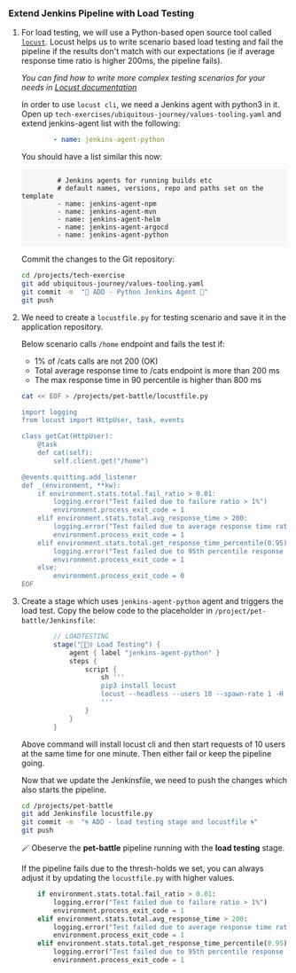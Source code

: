 ### Extend Jenkins Pipeline with Load Testing

1. For load testing, we will use a Python-based open source tool called [`locust`](https://docs.locust.io/en/stable/index.html). Locust helps us to write scenario based load testing and fail the pipeline if the results don't match with our expectations (ie if average response time ratio is higher 200ms, the pipeline fails).

    _You can find how to write more complex testing scenarios for your needs in [Locust documentation](https://docs.locust.io/en/stable/writing-a-locustfile.html)_

    In order to use `locust cli`, we need a Jenkins agent with python3 in it. Open up `tech-exercises/ubiquitous-journey/values-tooling.yaml` and extend jenkins-agent list with the following:

    ```yaml
            - name: jenkins-agent-python
    ```

    You should have a list similar this now:
    <div class="highlight" style="background: #f7f7f7">
    <pre><code class="language-yaml">
            # Jenkins agents for running builds etc
            # default names, versions, repo and paths set on the template
            - name: jenkins-agent-npm
            - name: jenkins-agent-mvn
            - name: jenkins-agent-helm
            - name: jenkins-agent-argocd
            - name: jenkins-agent-python
    </code></pre></div>

    Commit the changes to the Git repository:

    ```bash
    cd /projects/tech-exercise
    git add ubiquitous-journey/values-tooling.yaml
    git commit -m  "🐍 ADD - Python Jenkins Agent 🐍"
    git push
    ```

2. We need to create a `locustfile.py` for testing scenario and save it in the application repository.

    Below scenario calls `/home` endpoint and fails the test if:
    - 1% of /cats calls are not 200 (OK)
    - Total average response time to /cats endpoint is more than 200 ms
    - The max response time in 90 percentile is higher than 800 ms

    ```bash
    cat << EOF > /projects/pet-battle/locustfile.py

    import logging
    from locust import HttpUser, task, events

    class getCat(HttpUser):
        @task
        def cat(self):
            self.client.get("/home")

    @events.quitting.add_listener
    def _(environment, **kw):
        if environment.stats.total.fail_ratio > 0.01:
            logging.error("Test failed due to failure ratio > 1%")
            environment.process_exit_code = 1
        elif environment.stats.total.avg_response_time > 200:
            logging.error("Test failed due to average response time ratio > 200 ms")
            environment.process_exit_code = 1
        elif environment.stats.total.get_response_time_percentile(0.95) > 800:
            logging.error("Test failed due to 95th percentile response time > 800 ms")
            environment.process_exit_code = 1
        else:
            environment.process_exit_code = 0
    EOF
    ```

3. Create a stage which uses `jenkins-agent-python` agent and triggers the load test. Copy the below code to the placeholder in `/project/pet-battle/Jenkinsfile`:

    ```groovy
            // LOADTESTING
            stage("🏋🏻‍♀️ Load Testing") {
                agent { label "jenkins-agent-python" }
                steps {
                    script {
                        sh '''
                        pip3 install locust
                        locust --headless --users 10 --spawn-rate 1 -H https://${APP_NAME}-${DESTINATION_NAMESPACE}-<CLUSTER_DOMAIN> --run-time 1m --loglevel INFO --only-summary
                        '''
                    }
                }
            }
    ```

    Above command will install locust cli and then start requests of 10 users at the same time for one minute. Then either fail or keep the pipeline going.

    Now that we update the Jenkinsfile, we need to push the changes which also starts the pipeline.

    ```bash
    cd /projects/pet-battle
    git add Jenkinsfile locustfile.py
    git commit -m  "🌀 ADD - load testing stage and locustfile 🌀"
    git push
    ```

    🪄 Obeserve the **pet-battle** pipeline running with the **load testing** stage.

    If the pipeline fails due to the thresh-holds we set, you can always adjust it by updating the `locustfile.py` with higher values.

    ```py
        if environment.stats.total.fail_ratio > 0.01:
            logging.error("Test failed due to failure ratio > 1%")
            environment.process_exit_code = 1
        elif environment.stats.total.avg_response_time > 200:
            logging.error("Test failed due to average response time ratio > 200 ms")
            environment.process_exit_code = 1
        elif environment.stats.total.get_response_time_percentile(0.95) > 800:
            logging.error("Test failed due to 95th percentile response time > 800 ms")
            environment.process_exit_code = 1
    ```
